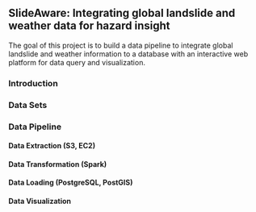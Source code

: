 ## SlideAware: Integrating global landslide and weather data for hazard insight
The goal of this project is to build a data pipeline to integrate global landslide and weather information to a database with an interactive web platform for data query and visualization.


### Introduction


### Data Sets


### Data Pipeline


#### Data Extraction (S3, EC2)

#### Data Transformation (Spark)

#### Data Loading (PostgreSQL, PostGIS)

#### Data Visualization





